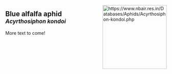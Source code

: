 <img 
title="https://www.nbair.res.in/Databases/Aphids/Acyrthosiphon-kondoi.php"
src="https://www.nbair.res.in/Databases/Aphids/images/Acyrthosiphonkondoi/Acyrthosiphonkondoi.jpg" 
height="200"
class="center"
align="right">

## Blue alfalfa aphid<br><sup>*Acyrthosiphon kondoi*</sup>

More text to come!
<!--stackedit_data:
eyJoaXN0b3J5IjpbLTkxODcyOTI3OSwtMzk2OTU1NzI5LC0yMD
kzMTExNjQzLC01ODkwNTkyNDUsLTE1NjgyMDQ5MDQsODc4NzQ0
MDM1LDIwOTI2Mzc3NTgsMzExNzQ0NDQ2XX0=
-->
